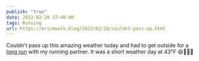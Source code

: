 ```yaml
---
publish: "true"
date: 2022-02-20 17:40:00
tags: Running
url: https://ericmwalk.blog/2022/02/20/couldnt-pass-up.html
---
```


Couldn’t pass up this amazing weather today and had to get outside for a [long run](http://www.strava.com/activities/6713942250) with my running partner. It was a short weather day at 43°F 😄🏃🏻‍♂️